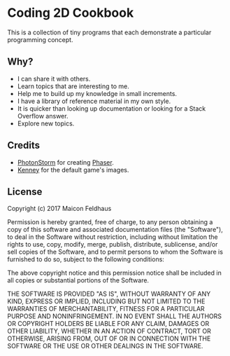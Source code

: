 # Coding 2D Cookbook
This is a collection of tiny programs that each demonstrate a particular programming concept.

## Why?

* I can share it with others.
* Learn topics that are interesting to me.
* Help me to build up my knowledge in small increments.
* I have a library of reference material in my own style.
* It is quicker than looking up documentation or looking for a Stack Overflow answer.
* Explore new topics.

## Credits

+ [PhotonStorm](https://github.com/photonstorm/) for creating
  [Phaser](https://github.com/photonstorm/phaser).
+ [Kenney](http://kenney.nl/assets/sokoban) for the default game's images.

## License
Copyright (c) 2017 Maicon Feldhaus

Permission is hereby granted, free of charge, to any person obtaining a copy of this software and associated documentation files (the "Software"), to deal in the Software without restriction, including without limitation the rights to use, copy, modify, merge, publish, distribute, sublicense, and/or sell copies of the Software, and to permit persons to whom the Software is furnished to do so, subject to the following conditions:

The above copyright notice and this permission notice shall be included in all copies or substantial portions of the Software.

THE SOFTWARE IS PROVIDED "AS IS", WITHOUT WARRANTY OF ANY KIND, EXPRESS OR IMPLIED, INCLUDING BUT NOT LIMITED TO THE WARRANTIES OF MERCHANTABILITY, FITNESS FOR A PARTICULAR PURPOSE AND NONINFRINGEMENT. IN NO EVENT SHALL THE AUTHORS OR COPYRIGHT HOLDERS BE LIABLE FOR ANY CLAIM, DAMAGES OR OTHER LIABILITY, WHETHER IN AN ACTION OF CONTRACT, TORT OR OTHERWISE, ARISING FROM, OUT OF OR IN CONNECTION WITH THE SOFTWARE OR THE USE OR OTHER DEALINGS IN THE SOFTWARE.
